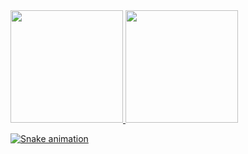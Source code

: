   <a href="https://github.com/williamsimionatto"> 
  <img height="180em" src="https://github-readme-stats.vercel.app/api?username=williamsimionatto&show_icons=true&theme=tokyonight&include_all_commits=true&count_private=true"/>
  
  <img height="180em" src="https://github-readme-stats.vercel.app/api/top-langs/?username=williamsimionatto&show_icons=true&theme=tokyonight&include_all_commits=true&count_private=true"/>
       
 ![Snake animation](https://github.com/williamsimionatto/williamsimionatto/blob/output/github-contribution-grid-snake.svg)
